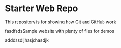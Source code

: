 # Starter Web Repo

This repository is for showing how Git and GitHub work



fasdfadsSample website with plenty of files for demos

 adddasdljhasjdhasdjk

